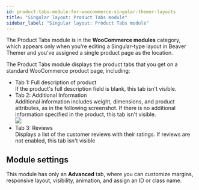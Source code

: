 ```yaml
---
id: product-tabs-module-for-woocommerce-singular-themer-layouts
title: "Singular layout: Product Tabs module"
sidebar_label: "Singular layout: Product Tabs module"
---
```


The Product Tabs module is in the **WooCommerce modules** category, which appears only when you're editing a Singular-type layout in Beaver Themer and you've assigned a single product page as the location.

The Product Tabs module displays the product tabs that you get on a standard WooCommerce product page, including:

  * Tab 1: Full description of product  
  If the product's full description field is blank, this tab isn't visible.
  * Tab 2: Additional Information  
  Additional information includes weight, dimensions, and product attributes, as in the following screenshot. If there is no additional information specified in the product, this tab isn't visible.  
  ![](/img/product-tabs-module-for-woocommerce-singular-theme-layouts-themer-34d46c6d.png)
  * Tab 3: Reviews  
  Displays a list of the customer reviews with their ratings. If reviews are not enabled, this tab isn't visible

## Module settings

This module has only an **Advanced** tab, where you can customize margins, responsive layout, visibility, animation, and assign an ID or class name.
